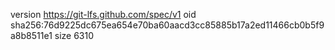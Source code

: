 version https://git-lfs.github.com/spec/v1
oid sha256:76d9225dc675ea654e70ba60aacd3cc85885b17a2ed11466cb0b5f9a8b8511e1
size 6310
